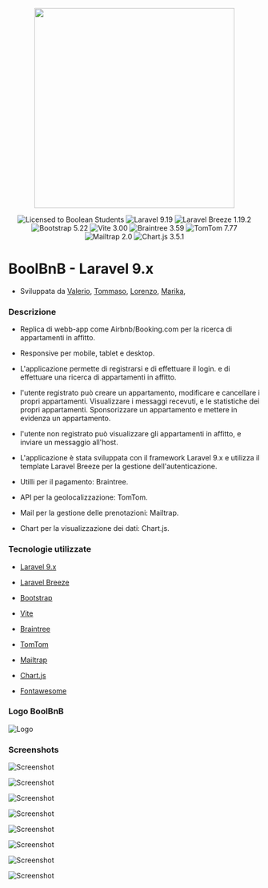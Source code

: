 <p align="center"><a href="https://laravel.com" target="_blank"><img src="https://raw.githubusercontent.com/laravel/art/master/logo-lockup/5%20SVG/2%20CMYK/1%20Full%20Color/laravel-logolockup-cmyk-red.svg" width="400"></a></p>

<p align="center">
<img src="https://img.shields.io/badge/license-boolean_95-blue" alt="Licensed to Boolean Students" />
<img src="https://img.shields.io/badge/laravel-9.19-red" alt="Laravel 9.19" />
<img src="https://img.shields.io/badge/laravel_breeze-1.19.2-red" alt="Laravel Breeze 1.19.2" />
<img src="https://img.shields.io/badge/bootstrap-5.22-red" alt="Bootstrap 5.22" />
<img src="https://img.shields.io/badge/vite-3.00-green" alt="Vite 3.00" />
<img src="https://img.shields.io/badge/braintree-3.59-yellow" alt="Braintree 3.59" />
<img src="https://img.shields.io/badge/tomtom-7.77-purple" alt="TomTom 7.77" />
<img src="https://img.shields.io/badge/mailtrap-2.0-blue" alt="Mailtrap 2.0" />
<img src="https://img.shields.io/badge/chart.js-3.5.1-green" alt="Chart.js 3.5.1" />
</p>

# BoolBnB - Laravel 9.x

- Sviluppata da 
    [Valerio](https://github.com/valeriobilli),
    [Tommaso](https://github.com/TommasoPezzola231),
    [Lorenzo](https://github.com/LorenzoSeverini),
    [Marika](https://github.com/MarikaDiGirolamo),

### Descrizione

- Replica di webb-app come Airbnb/Booking.com per la ricerca di appartamenti in affitto. 

- Responsive per mobile, tablet e desktop.

- L'applicazione permette di registrarsi e di effettuare il login. e di effettuare una ricerca di appartamenti in affitto.

- l'utente registrato può creare un appartamento, modificare e cancellare i propri appartamenti. Visualizzare i messaggi recevuti, e le statistiche dei propri appartamenti. Sponsorizzare un appartamento e mettere in evidenza un appartamento.

- l'utente non registrato può visualizzare gli appartamenti in affitto, e inviare un messaggio all'host.

- L'applicazione è stata sviluppata con il framework Laravel 9.x e utilizza il template Laravel Breeze per la gestione dell'autenticazione.

- Utilli per il pagamento: Braintree.

- API per la geolocalizzazione: TomTom.

- Mail per la gestione delle prenotazioni: Mailtrap.

- Chart per la visualizzazione dei dati: Chart.js.


### Tecnologie utilizzate

- [Laravel 9.x](https://laravel.com/docs/9.x)

- [Laravel Breeze](https://laravel.com/docs/10.x/starter-kits)

- [Bootstrap](https://getbootstrap.com/docs/5.1/getting-started/introduction/)

- [Vite](https://vitejs.dev/guide/)

- [Braintree](https://developers.braintreepayments.com/guides/overview)

- [TomTom](https://developer.tomtom.com/)

- [Mailtrap](https://mailtrap.io/)

- [Chart.js](https://www.chartjs.org/)

- [Fontawesome](https://fontawesome.com/)

### Logo BoolBnB 

![Logo](/public/images/logo/Bool_BnB_White.png)

### Screenshots

![Screenshot](/public/images/screenshots/Screenshot-1.png)

![Screenshot](/public/images/screenshots/Screenshot-2.png)

![Screenshot](/public/images/screenshots/Screenshot-3.png)

![Screenshot](/public/images/screenshots/Screenshot-4.png)

![Screenshot](/public/images/screenshots/Screenshot-5.png)

![Screenshot](/public/images/screenshots/Screenshot-6.png)

![Screenshot](/public/images/screenshots/Screenshot-7.png)

![Screenshot](/public/images/screenshots/screenshot-8.png)

<!-- Prova -->
